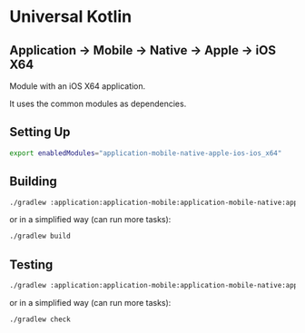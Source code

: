 # Universal Kotlin

## Application -> Mobile -> Native -> Apple -> iOS X64

Module with an iOS X64 application.

It uses the common modules as dependencies.

<!--
## Screenshot

## Architecture

### Targets

### Source Sets
-->

## Setting Up

```bash
export enabledModules="application-mobile-native-apple-ios-ios_x64"
```

## Building

```bash
./gradlew :application:application-mobile:application-mobile-native:application-mobile-native-apple:application-mobile-native-apple-ios:application-mobile-native-apple-ios-ios_x64:build
```

or in a simplified way (can run more tasks):

```bash
./gradlew build
```

## Testing

```bash
./gradlew :application:application-mobile:application-mobile-native:application-mobile-native-apple:application-mobile-native-apple-ios:application-mobile-native-apple-ios-ios_x64:check
```

or in a simplified way (can run more tasks):

```bash
./gradlew check
```

<!-- Fix documentation
## Running
-->
